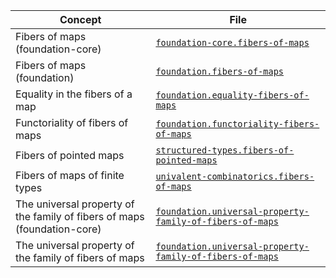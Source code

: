| Concept                                                                  | File                                                                                                                  |
| ------------------------------------------------------------------------ | --------------------------------------------------------------------------------------------------------------------- |
| Fibers of maps (foundation-core)                                         | [`foundation-core.fibers-of-maps`](foundation-core.fibers-of-maps.md)                                                 |
| Fibers of maps (foundation)                                              | [`foundation.fibers-of-maps`](foundation.fibers-of-maps.md)                                                           |
| Equality in the fibers of a map                                          | [`foundation.equality-fibers-of-maps`](foundation.equality-fibers-of-maps.md)                                         |
| Functoriality of fibers of maps                                          | [`foundation.functoriality-fibers-of-maps`](foundation.functoriality-fibers-of-maps.md)                               |
| Fibers of pointed maps                                                   | [`structured-types.fibers-of-pointed-maps`](structured-types.fibers-of-pointed-maps.md)                               |
| Fibers of maps of finite types                                           | [`univalent-combinatorics.fibers-of-maps`](univalent-combinatorics.fibers-of-maps.md)                                 |
| The universal property of the family of fibers of maps (foundation-core) | [`foundation.universal-property-family-of-fibers-of-maps`](foundation.universal-property-family-of-fibers-of-maps.md) |
| The universal property of the family of fibers of maps                   | [`foundation.universal-property-family-of-fibers-of-maps`](foundation.universal-property-family-of-fibers-of-maps.md) |
